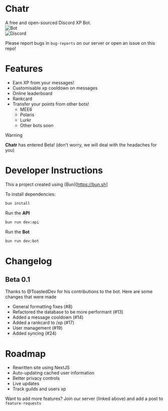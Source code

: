 # Chatr
A free and open-sourced Discord XP Bot.  
![Bot](https://img.shields.io/badge/Invite%20Chatr-5865F2?style=for-the-badge&logo=discord&logoColor=white)  
![Discord](https://img.shields.io/discord/1249813817706283019?style=for-the-badge&logo=discord&logoColor=white&label=Support%20Server&color=%235865F2)

Please report bugs in `bug-reports` on our server or open an issue on this repo!

# Features
- Earn XP from your messages!
- Customisable xp cooldown on messages
- Online leaderboard
- Rankcard
- Transfer your points from other bots!
  - MEE6
  - Polaris
  - Lurkr
  - Other bots soon

> [!WARNING]
> **Chatr** has entered Beta! (don't worry, we will deal with the headaches for you)

# Developer Instructions

This a project created using (Bun)[https://bun.sh]

To install dependencies:

```bash
bun install
```

Run the **API**
```bash
bun run dev:api
```  
Run the **Bot** 
```bash
bun run dev:bot
```


# Changelog
## Beta 0.1
Thanks to @ToastedDev for his contributions to the bot. Here are some changes that were made
* General formatting fixes (#8)
* Refactored the database to be more performant (#13)
* Added a message cooldown (#14)
* Added a rankcard to /xp (#17)
* User management (#19)
* Added syncing (#24)

# Roadmap
* Rewritten site using NextJS
* Auto-updating cached user information
* Better privacy controls
* Live updates
* Track guilds and users xp

Want to add more features? Join our server (linked above) and add a post to `feature-requests`
